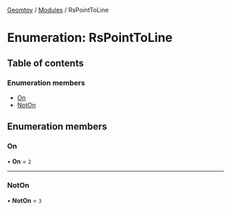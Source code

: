 [Geomtoy](../README.md) / [Modules](../modules.md) / RsPointToLine

# Enumeration: RsPointToLine

## Table of contents

### Enumeration members

- [On](RsPointToLine.md#on)
- [NotOn](RsPointToLine.md#noton)

## Enumeration members

### On

• **On** = `2`

___

### NotOn

• **NotOn** = `3`
